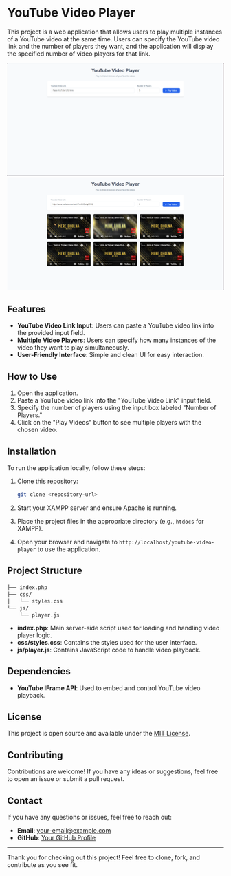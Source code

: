 # YouTube Video Player

This project is a web application that allows users to play multiple instances of a YouTube video at the same time. Users can specify the YouTube video link and the number of players they want, and the application will display the specified number of video players for that link.

![Preview1](./images/img1.png)
![Preview2](./images/img2.png)

## Features

- **YouTube Video Link Input**: Users can paste a YouTube video link into the provided input field.
- **Multiple Video Players**: Users can specify how many instances of the video they want to play simultaneously.
- **User-Friendly Interface**: Simple and clean UI for easy interaction.

## How to Use

1. Open the application.
2. Paste a YouTube video link into the "YouTube Video Link" input field.
3. Specify the number of players using the input box labeled "Number of Players."
4. Click on the "Play Videos" button to see multiple players with the chosen video.

## Installation

To run the application locally, follow these steps:

1. Clone this repository:
   ```bash
   git clone <repository-url>
   ```

2. Start your XAMPP server and ensure Apache is running.

3. Place the project files in the appropriate directory (e.g., `htdocs` for XAMPP).

4. Open your browser and navigate to `http://localhost/youtube-video-player` to use the application.

## Project Structure

```
├── index.php 
├── css/
│   └── styles.css
└── js/
    └── player.js
```

- **index.php**: Main server-side script used for loading and handling video player logic.
- **css/styles.css**: Contains the styles used for the user interface.
- **js/player.js**: Contains JavaScript code to handle video playback.

## Dependencies

- **YouTube IFrame API**: Used to embed and control YouTube video playback.

## License

This project is open source and available under the [MIT License](LICENSE).

## Contributing

Contributions are welcome! If you have any ideas or suggestions, feel free to open an issue or submit a pull request.

## Contact

If you have any questions or issues, feel free to reach out:

- **Email**: [your-email@example.com](mailto:sbxp1966@gmail.com)
- **GitHub**: [Your GitHub Profile](https://github.com/arpan8925)

---
Thank you for checking out this project! Feel free to clone, fork, and contribute as you see fit.
